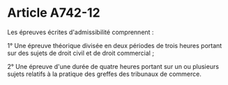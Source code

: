 # Article A742-12

<p>Les épreuves écrites d'admissibilité comprennent :</p><p>1° Une épreuve théorique divisée en deux périodes de trois heures portant sur des sujets de droit civil et de droit commercial ;</p><p>2° Une épreuve d'une durée de quatre heures portant sur un ou plusieurs sujets relatifs à la pratique des greffes des tribunaux de commerce.</p>